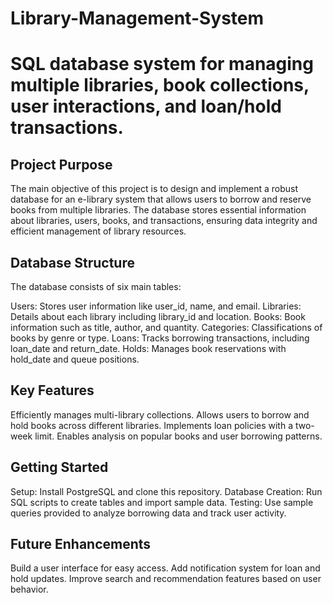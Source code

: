 # Library-Management-System
# SQL database system for managing multiple libraries, book collections, user interactions, and loan/hold transactions.

## Project Purpose
The main objective of this project is to design and implement a robust database for an e-library system that allows users to borrow and reserve books from multiple libraries. The database stores essential information about libraries, users, books, and transactions, ensuring data integrity and efficient management of library resources.

## Database Structure
The database consists of six main tables:

Users: Stores user information like user_id, name, and email.
Libraries: Details about each library including library_id and location.
Books: Book information such as title, author, and quantity.
Categories: Classifications of books by genre or type.
Loans: Tracks borrowing transactions, including loan_date and return_date.
Holds: Manages book reservations with hold_date and queue positions.

## Key Features
Efficiently manages multi-library collections.
Allows users to borrow and hold books across different libraries.
Implements loan policies with a two-week limit.
Enables analysis on popular books and user borrowing patterns.

## Getting Started
Setup: Install PostgreSQL and clone this repository.
Database Creation: Run SQL scripts to create tables and import sample data.
Testing: Use sample queries provided to analyze borrowing data and track user activity.

## Future Enhancements
Build a user interface for easy access.
Add notification system for loan and hold updates.
Improve search and recommendation features based on user behavior.

